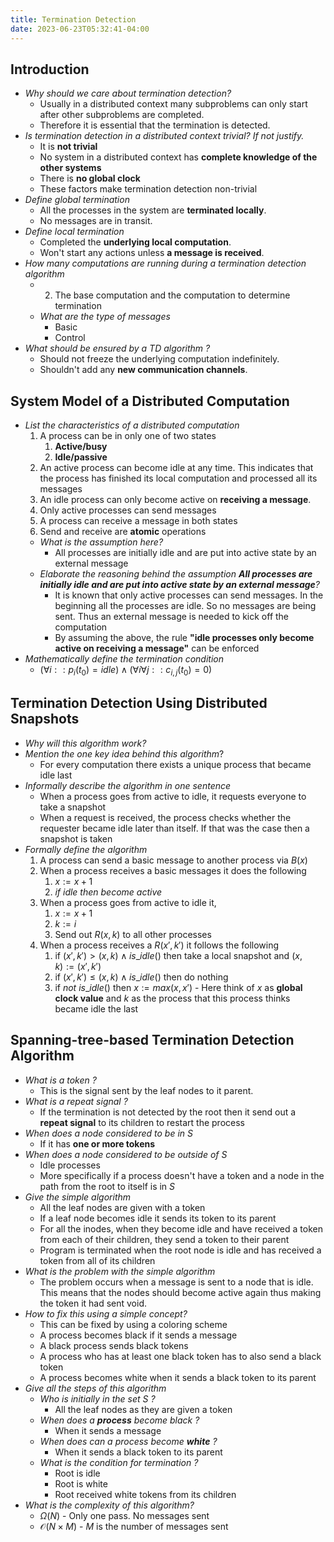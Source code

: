 ```yaml
---
title: Termination Detection
date: 2023-06-23T05:32:41-04:00
---
```


## Introduction
- _Why should we care about termination detection?_
	- Usually in a distributed context many subproblems can only start after other subproblems are completed.
	- Therefore it is essential that the termination is detected.
- _Is termination detection in a distributed context trivial? If not justify._
	- It is __not trivial__
	- No system in a distributed context has __complete knowledge of the other systems__
	- There is __no global clock__
	- These factors make termination detection non-trivial
- _Define global termination_
	- All the processes in the system are __terminated locally__.
	- No messages are in transit.
- _Define local termination_
	- Completed the __underlying local computation__.
	- Won't start any actions unless __a message is received__.
- _How many computations are running during a termination detection algorithm_
	- 2. The base computation and the computation to determine termination
	- _What are the type of messages_
		- Basic
		- Control
- _What should be ensured by a TD algorithm ?_
	- Should not freeze the underlying computation indefinitely.
	- Shouldn't add any __new communication channels__.
## System Model of a Distributed Computation
- _List the characteristics of a distributed computation_
	1. A process can be in only one of two states
		1. __Active/busy__
		2. __Idle/passive__
	2. An active process can become idle at any time. This indicates that the process has finished its local computation and processed all its messages
	3. An idle process can only become active on __receiving a message__.
	4. Only active processes can send messages
	5. A process can receive a message in both states
	6. Send and receive are __atomic__ operations
	- _What is the assumption here?_
		- All processes are initially idle and are put into active state by an external message
	- _Elaborate the reasoning behind the assumption **All processes are initially idle and are put into active state by an external message**?_
		- It is known that only active processes can send messages. In the beginning all the processes are idle. So no messages are being sent. Thus an external message is needed to kick off the computation
		- By assuming the above, the rule __"idle processes only become active on receiving a message"__ can be enforced
- _Mathematically define the termination condition_
	- $(\forall i::p_i(t_0) = idle) \land(\forall i \forall j::c_{i,j}(t_0)=0)$
## Termination Detection Using Distributed Snapshots
- _Why will this algorithm work?_
- _Mention the one key idea behind this algorithm_?
	- For every computation there exists a unique process that became idle last
- _Informally describe the algorithm in one sentence_
	- When a process goes from active to idle, it requests everyone to take a snapshot
	- When a request is received, the process checks whether the requester became idle later than itself. If that was the case then a snapshot is taken
- _Formally define the algorithm_
	1. A process can send a basic message to another process via $B(x)$ 
	2. When a process receives a basic messages it does the following
		1. $x := x + 1$
		2. $if\ idle\ then\ become\ active$
	3. When a process goes from active to idle it,
		1. $x := x + 1$
		2. $k := i$
		3. Send out $R(x, k)$ to all other processes
	4. When a process receives a $R(x', k')$ it follows the following
		1. if $(x', k') > (x, k) \land is\_idle()$  then take a local snapshot and $(x, k) := (x', k')$
		2. if $(x', k') \le (x, k) \land is\_idle()$ then do nothing
		3. if $not\ is\_idle()$ then $x :=  max(x, x')$
	  - Here think of $x$ as __global clock value__ and $k$ as the process that this process thinks became idle the last
## Spanning-tree-based Termination Detection Algorithm
- _What is a token ?_
	- This is the signal sent by the leaf nodes to it parent. 
- _What is a repeat signal ?_
	- If  the termination is not detected by the root then it send out a __repeat signal__ to its children to restart the process
- _When does a node considered to be in $S$_
	- If it has __one or more tokens__
- _When does a node considered to be outside of $S$_
	- Idle processes
	- More specifically if a process doesn't have a token and a node in the path from the root to itself is in $S$
- _Give the simple algorithm_
	- All the leaf nodes are given with a token
	- If a leaf node becomes idle it sends its token to its parent
	- For all the inodes, when they become idle and have received a token from each of their children, they send a token to their parent
	- Program is terminated when the root node is idle and has received a token from all of its children
- _What is the problem with the simple algorithm_
	- The problem occurs when a message is sent to a node that is idle. This means that the nodes should become active again thus making the token it had sent void.
- _How to fix this using a simple concept?_
	- This can be fixed by using a coloring scheme
	- A process becomes black if it sends a message
	- A black process sends black tokens
	- A process who has at least one black token has to also send a black token
	- A process becomes white when it sends a black token to its parent
- _Give all the steps of this algorithm_
	- _Who is initially in the set $S$ ?_
		- All the leaf nodes as they are given a token
	- _When does a __process__ become black ?_
		- When it sends a message
	- _When does can a process become **white** ?_
		- When it sends a black token to its parent
	- _What is the condition for termination ?_
		- Root is idle
		- Root is white
		- Root received white tokens from its children
 - _What is the complexity of this algorithm?_
	 - $\Omega(N)$ - Only one pass. No messages sent
	 - $\mathcal{O}(N\times{}M)$ - $M$ is the number of messages sent